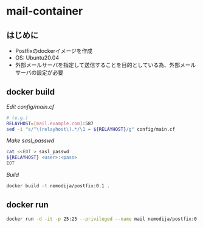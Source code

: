 # mail-container

## はじめに

- Postfixのdockerイメージを作成
- OS: Ubuntu20.04
- 外部メールサーバを指定して送信することを目的としている為、外部メールサーバの設定が必要

## docker build

*Edit config/main.cf*

```sh
# (e.g.)
RELAYHOST=[mail.example.com]:587
sed -i "s/^\(relayhost\).*/\1 = ${RELAYHOST}/g" config/main.cf
```

*Make sasl_passwd*

```sh
cat <<EOT > sasl_passwd
${RELAYHOST} <user>:<pass>
EOT
```

*Build*

```sh
docker build -t nemodija/postfix:0.1 .
```

## docker run

```sh
docker run -d -it -p 25:25 --privileged --name mail nemodija/postfix:0.1
```
